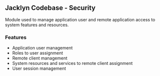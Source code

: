 ## Jacklyn Codebase - Security
Module used to manage application user and remote application access to system features and resources.

### Features
* Application user management
* Roles to user assignment
* Remote client management
* System resources and services to remote client assignment
* User session management
